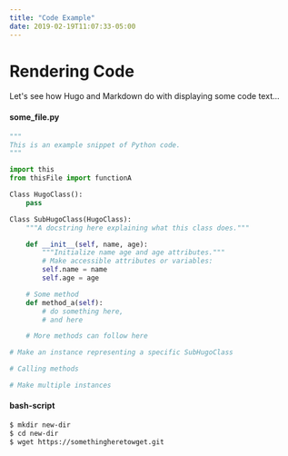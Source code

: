 ```yaml
---
title: "Code Example"
date: 2019-02-19T11:07:33-05:00
---
```


# Rendering Code  

Let's see how Hugo and Markdown do with displaying some code text...  

#### some_file.py  
``` python  
"""
This is an example snippet of Python code.
"""

import this
from thisFile import functionA

Class HugoClass():
    pass  

Class SubHugoClass(HugoClass):
    """A docstring here explaining what this class does."""

    def __init__(self, name, age):
        """Initialize name age and age attributes."""
        # Make accessible attributes or variables:
        self.name = name
        self.age = age

    # Some method
    def method_a(self):
        # do something here,
        # and here

    # More methods can follow here

# Make an instance representing a specific SubHugoClass  

# Calling methods  

# Make multiple instances  
```  

#### bash-script  
```bash  
$ mkdir new-dir
$ cd new-dir
$ wget https://somethingheretowget.git
```  